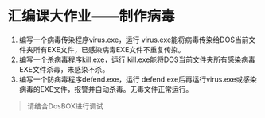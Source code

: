 # 汇编课大作业——制作病毒
1. 编写一个病毒传染程序virus.exe，运行 virus.exe能将病毒传染给DOS当前文件夹所有EXE文件，已感染病毒EXE文件不重复传染。
2. 编写一个杀病毒程序kill.exe，运行 kill.exe能将DOS当前文件夹所有感染病毒EXE文件杀毒，未感染不杀。
3. 编写一个防病毒程序defend.exe，运行 defend.exe后再运行virus.exe或感染病毒的EXE文件，报警并自动杀毒。无毒文件正常运行。

>请结合DosBOX进行调试
